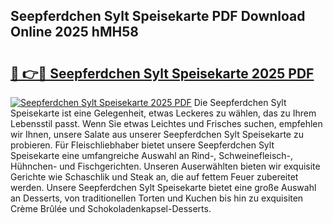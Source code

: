 ## Seepferdchen Sylt Speisekarte PDF Download Online 2025 hMH58

# <h2><a href="http://gc9xpt.nevu.top/?p=Seepferdchen+Sylt+Speisekarte">🔗 👉🔴 Seepferdchen Sylt Speisekarte 2025 PDF</a></h2>

[![Seepferdchen Sylt Speisekarte 2025 PDF](https://i.imgur.com/dBaPXMq.png)](http://gc9xpt.nevu.top/?p=Seepferdchen+Sylt+Speisekarte)
Die Seepferdchen Sylt Speisekarte ist eine Gelegenheit, etwas Leckeres zu wählen, das zu Ihrem Lebensstil passt. Wenn Sie etwas Leichtes und Frisches suchen, empfehlen wir Ihnen, unsere Salate aus unserer Seepferdchen Sylt Speisekarte zu probieren. Für Fleischliebhaber bietet unsere Seepferdchen Sylt Speisekarte eine umfangreiche Auswahl an Rind-, Schweinefleisch-, Hühnchen- und Fischgerichten. Unseren Auserwählten bieten wir exquisite Gerichte wie Schaschlik und Steak an, die auf fettem Feuer zubereitet werden. Unsere Seepferdchen Sylt Speisekarte bietet eine große Auswahl an Desserts, von traditionellen Torten und Kuchen bis hin zu exquisiten Crème Brûlée und Schokoladenkapsel-Desserts.
